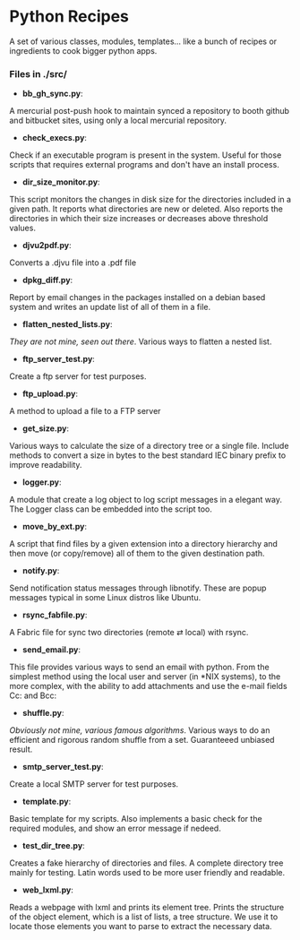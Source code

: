 # Python Recipes

A set of various classes, modules, templates... like a bunch of recipes or
ingredients to cook bigger python apps.


### Files in ./src/

* **bb_gh_sync.py**:

 A mercurial post-push hook to maintain synced a repository to booth github and
 bitbucket sites, using only a local mercurial repository. 

* **check_execs.py**:
 
 Check if an executable program is present in the system. Useful for those 
 scripts that requires external programs and don't have an install process.

* **dir_size_monitor.py**:

 This script monitors the changes in disk size for the directories included in
 a given path. It reports what directories are new or deleted. Also reports the
 directories in which their size increases or decreases above threshold values.

* **djvu2pdf.py**:

 Converts a .djvu file into a .pdf file

* **dpkg_diff.py**:

 Report by email changes in the packages installed on a debian based system and 
 writes an update list of all of them in a file. 

* **flatten_nested_lists.py**:

 *They are not mine, seen out there*. Various ways to flatten a nested list.

* **ftp_server_test.py**:

 Create a ftp server for test purposes.

* **ftp_upload.py**:

 A method to upload a file to a FTP server

* **get_size.py**:

 Various ways to calculate the size of a directory tree or a single file.
 Include methods to convert a size in bytes to the best standard IEC binary
 prefix to improve readability.

* **logger.py**:

 A module that create a log object to log script messages in a elegant way.
 The Logger class can be embedded into the script too.

* **move_by_ext.py**:

 A script that find files by a given extension into a directory hierarchy and 
 then move (or copy/remove) all of them to the given destination path.

* **notify.py**:

 Send notification status messages through libnotify. These are popup messages 
 typical in some Linux distros like Ubuntu.

* **rsync_fabfile.py**:

 A Fabric file for sync two directories (remote ⇄ local) with rsync.

* **send_email.py**:
 
 This file provides various ways to send an email with python. From the simplest 
 method using the local user and server (in *NIX systems), to the more complex, 
 with the ability to add attachments and use the e-mail fields Cc: and Bcc:
 
* **shuffle.py**:

 *Obviously not mine, various famous algorithms*. Various ways to do an 
 efficient and rigorous random shuffle from a set. Guaranteeed unbiased result. 

* **smtp_server_test.py**: 

 Create a local SMTP server for test purposes.

* **template.py**:

 Basic template for my scripts. Also implements a basic check for the required 
 modules, and show an error message if nedeed.

* **test_dir_tree.py**:

 Creates a fake hierarchy of directories and files.  A complete directory tree 
 mainly for testing. Latin words used to be more user friendly and readable.

* **web_lxml.py**:

 Reads a webpage with lxml and prints its element tree. Prints the structure of
 the object element, which is a list of lists, a tree structure. We use it to 
 locate those elements you want to parse to extract the necessary data.
